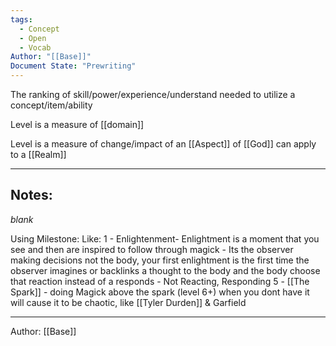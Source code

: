 ```yaml
---
tags:
  - Concept
  - Open
  - Vocab
Author: "[[Base]]"
Document State: "Prewriting"
---
```

The ranking of skill/power/experience/understand needed to utilize a concept/item/ability

Level is a measure of [[domain]]

Level is a measure of change/impact of an [[Aspect]] of [[God]] can apply to a [[Realm]]
- - -
## Notes:
_blank_

Using Milestone:
Like:
1 - Enlightenment- Enlightment is a moment that you see and then are inspired to follow through magick - Its the observer making decisions not the body, your first enlightment is the first time the observer imagines or backlinks a thought to the body and the body choose that reaction instead of a responds - Not Reacting, Responding
5 - [[The Spark]] - doing Magick above the spark (level 6+) when you dont have it will cause it to be chaotic, like [[Tyler Durden]] & Garfield
- - -
Author: [[Base]]